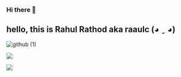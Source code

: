 ### Hi there 👋

## hello, this is Rahul Rathod aka raaulc (◕ ˬ ◕)
![github (1)](https://github.com/rahulmns/rahulmns/blob/main/header.png)

<!-- ## streak 

## things i do

* writing a weekly newsletter called [swiftbyraaulc](https://swiftbyraaulc.substack.com/) helping students navigate their career in tech.
* hosting a weekly podcast called <b><span style="color:#6FA888;">[Swify Days](https://anchor.fm/rahul-rathod2)</b></span> to have candid updates about iOS.
* currently working in M&S as an iOS Developer.
* designing & building innovative personal side projects.


## projects i'm working on

## things i did previously

<!-- ## streak 
[![GitHub Streak](http://github-readme-streak-stats.herokuapp.com?user=dwvicy&theme=dark)](https://git.io/streak-stats) &nbsp;
## connect with me 
<a href="https://linkedin.com/in/raaulc" target="_blank" rel="noopener noreferrer"><img src="https://i.imgur.com/kF9HMpz.png" width=40px height=40px title="source: imgur.com" /></a> &nbsp;  <a href="https://twitter.com/rahul_code" target="_blank" rel="noopener noreferrer"><img src="https://i.imgur.com/G7yTDHP.png" width=40px height=40px title="source: imgur.com" /></a> &nbsp;  <a 
 -->

![](https://komarev.com/ghpvc/?username=rahulmns&style=plastic&label=Stalker+Alert) <br>

![](https://hit.yhype.me/github/profile?user_id=65287267)
